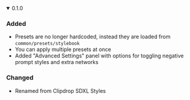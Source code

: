 <details open><summary>0.1.0</summary>

### Added
- Presets are no longer hardcoded, instead they are loaded from `common/presets/stylebook`
- You can apply multiple presets at once
- Added "Advanced Settings" panel with options for toggling negative prompt styles and extra networks

### Changed
- Renamed from Clipdrop SDXL Styles

</details>
